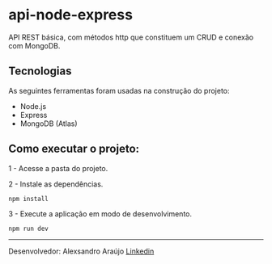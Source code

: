 # api-node-express
API REST básica, com métodos http que constituem um CRUD e conexão com MongoDB.

## Tecnologias
As seguintes ferramentas foram usadas na construção do projeto:

- Node.js
- Express
- MongoDB (Atlas)


## Como executar o projeto:

1 - Acesse a pasta do projeto.

2 - Instale as dependências.

```
npm install 
```


3 -  Execute a aplicação em modo de desenvolvimento.

```
npm run dev 
```



---

Desenvolvedor: Alexsandro Araújo [Linkedin](https://www.linkedin.com/in/alexsandro-ara%C3%BAjo-3a73961b9/?originalSubdomain=br)
